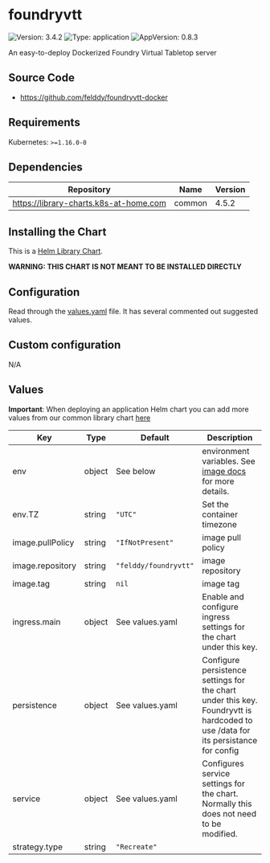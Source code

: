 # foundryvtt

![Version: 3.4.2](https://img.shields.io/badge/Version-3.4.2-informational?style=flat-square) ![Type: application](https://img.shields.io/badge/Type-application-informational?style=flat-square) ![AppVersion: 0.8.3](https://img.shields.io/badge/AppVersion-0.8.3-informational?style=flat-square)

An easy-to-deploy Dockerized Foundry Virtual Tabletop server

## Source Code

* <https://github.com/felddy/foundryvtt-docker>

## Requirements

Kubernetes: `>=1.16.0-0`

## Dependencies

| Repository | Name | Version |
|------------|------|---------|
| https://library-charts.k8s-at-home.com | common | 4.5.2 |

## Installing the Chart

This is a [Helm Library Chart](https://helm.sh/docs/topics/library_charts/#helm).

**WARNING: THIS CHART IS NOT MEANT TO BE INSTALLED DIRECTLY**

## Configuration

Read through the [values.yaml](./values.yaml) file. It has several commented out suggested values.

## Custom configuration

N/A

## Values

**Important**: When deploying an application Helm chart you can add more values from our common library chart [here](https://github.com/mikevader/charts/tree/main/charts/library/common)

| Key | Type | Default | Description |
|-----|------|---------|-------------|
| env | object | See below | environment variables. See [image docs](https://github.com/felddy/foundryvtt-docker#environment-variables) for more details. |
| env.TZ | string | `"UTC"` | Set the container timezone |
| image.pullPolicy | string | `"IfNotPresent"` | image pull policy |
| image.repository | string | `"felddy/foundryvtt"` | image repository |
| image.tag | string | `nil` | image tag |
| ingress.main | object | See values.yaml | Enable and configure ingress settings for the chart under this key. |
| persistence | object | See values.yaml | Configure persistence settings for the chart under this key. Foundryvtt is hardcoded to use /data for its persistance for config |
| service | object | See values.yaml | Configures service settings for the chart. Normally this does not need to be modified. |
| strategy.type | string | `"Recreate"` |  |

